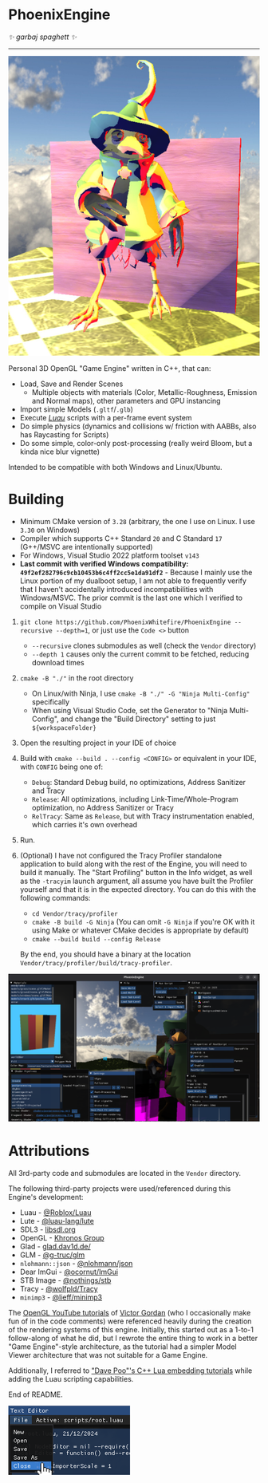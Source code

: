 # PhoenixEngine

*✨ garbaj spaghett ✨*

<hr>

<img src="gh-assets/pretty1_13-06-2024_bsky.jpg"/>

Personal 3D OpenGL "Game Engine" written in C++, that can:
* Load, Save and Render Scenes
    * Multiple objects with materials (Color, Metallic-Roughness, Emission and Normal maps), other parameters and GPU instancing
* Import simple Models (`.gltf`/`.glb`)
* Execute [*Luau*](https://github.com/luau-lang/luau/) scripts with a per-frame event system
* Do simple physics (dynamics and collisions w/ friction with AABBs, also has Raycasting for Scripts)
* Do some simple, color-only post-processing (really weird Bloom, but a kinda nice blur vignette)

Intended to be compatible with both Windows and Linux/Ubuntu.

# Building

* Minimum CMake version of `3.28` (arbitrary, the one I use on Linux. I use `3.30` on Windows)
* Compiler which supports C++ Standard `20` and C Standard `17` (G++/MSVC are intentionally supported)
* For Windows, Visual Studio 2022 platform toolset `v143`
* **Last commit with verified Windows compatibility: `49f2ef282796c9cb10453b6c4ff2cc5e1da91df2`** - Because I mainly use the Linux portion of my dualboot setup, I am not able to frequently verify that I haven't accidentally introduced incompatibilities with Windows/MSVC. The prior commit is the last one which I verified to compile on Visual Studio

1. `git clone https://github.com/PhoenixWhitefire/PhoenixEngine --recursive --depth=1`, or just use the `Code <>` button
    * `--recursive` clones submodules as well (check the `Vendor` directory)
    * `--depth 1` causes only the current commit to be fetched, reducing download times
2. `cmake -B "./"` in the root directory
    * On Linux/with Ninja, I use `cmake -B "./" -G "Ninja Multi-Config"` specifically
    * When using Visual Studio Code, set the Generator to "Ninja Multi-Config", and change the "Build Directory" setting to just `${workspaceFolder}`
    
3. Open the resulting project in your IDE of choice
4. Build with `cmake --build . --config <CONFIG>` or equivalent in your IDE, with `CONFIG` being one of:
	* `Debug`: Standard Debug build, no optimizations, Address Sanitizer and Tracy
	* `Release`: All optimizations, including Link-Time/Whole-Program optimization, no Address Sanitizer or Tracy
	* `RelTracy`: Same as `Release`, but with Tracy instrumentation enabled, which carries it's own overhead
5. Run.

6. (Optional) I have not configured the Tracy Profiler standalone application to build along with the rest of the Engine, you will need to build it manually. The "Start Profiling" button in the Info widget, as well as the `-tracyim` launch argument, all assume you have built the Profiler yourself and that it is in the expected directory. You can do this with the following commands:
    * `cd Vendor/tracy/profiler`
    * `cmake -B build -G Ninja` (You can omit `-G Ninja` if you're OK with it using Make or whatever CMake decides is appropriate by default)
    * `cmake --build build --config Release`
    
    By the end, you should have a binary at the location `Vendor/tracy/profiler/build/tracy-profiler`.

<img src="gh-assets/infooverload.png"/>

# Attributions

All 3rd-party code and submodules are located in the `Vendor` directory.

The following third-party projects were used/referenced during this Engine's development:

* Luau - [@Roblox/Luau](https://github.com/Roblox/Luau/)
* Lute - [@luau-lang/lute](https://github.com/luau-lang/lute)
* SDL3 - [libsdl.org](https://libsdl.org/)
* OpenGL - [Khronos Group](https://khronos.org/)
* Glad - [glad.dav1d.de/](https://glad.dav1d.de/)
* GLM - [@g-truc/glm](https://github.com/g-truc/glm/)
* `nlohmann::json` - [@nlohmann/json](https://github.com/nlohmann/json/)
* Dear ImGui - [@ocornut/ImGui](https://github.com/ocornut/imgui/)
* STB Image - [@nothings/stb](https://github.com/nothings/stb)
* Tracy - [@wolfpld/Tracy](https://github.com/wolfpld/tracy)
* `minimp3` - [@lieff/minimp3](https://github.com/lieff/minimp3)

The [OpenGL YouTube tutorials](https://youtube.com/watch?v=XpBGwZNyUh0&list=PLPaoO-vpZnumdcb4tZc4x5Q-v7CkrQ6M-) of [Victor Gordan](https://github.com/VictorGordan/) (who I occasionally make fun of in the code comments) were referenced heavily during the creation of the rendering systems of this engine.
Initially, this started out as a 1-to-1 follow-along of what he did, but I rewrote the entire thing to work in a better "Game Engine"-style architecture, as the tutorial had a simpler Model Viewer architecture that was not suitable for a Game Engine.

Additionally, I referred to ["Dave Poo"'s C++ Lua embedding tutorials](https://www.youtube.com/watch?v=xrLQ0OXfjaI&list=PLLwK93hM93Z3nhfJyRRWGRXHaXgNX0Itk) while adding the Luau scripting capabilities.

End of README.

<img src="gh-assets/texteditorclose.png">
